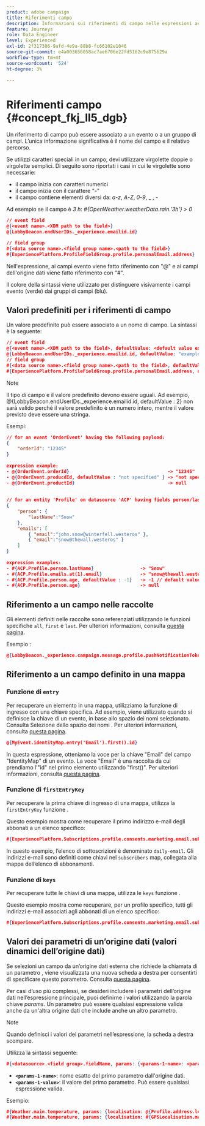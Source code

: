 ```yaml
---
product: adobe campaign
title: Riferimenti campo
description: Informazioni sui riferimenti di campo nelle espressioni avanzate
feature: Journeys
role: Data Engineer
level: Experienced
exl-id: 2f317306-9afd-4e9a-88b8-fc66102e1046
source-git-commit: e4a003656058ac7ae6706e22fd5162c9e875629a
workflow-type: tm+mt
source-wordcount: '524'
ht-degree: 3%

---
```


# Riferimenti campo {#concept_fkj_ll5_dgb}

Un riferimento di campo può essere associato a un evento o a un gruppo di campi. L’unica informazione significativa è il nome del campo e il relativo percorso.

Se utilizzi caratteri speciali in un campo, devi utilizzare virgolette doppie o virgolette semplici. Di seguito sono riportati i casi in cui le virgolette sono necessarie:

* il campo inizia con caratteri numerici
* il campo inizia con il carattere &quot;-&quot;
* il campo contiene elementi diversi da: _a_-_z_, _A_-_Z_, _0_-_9_, _ , _-_

Ad esempio se il campo è _3 h_: _#{OpenWeather.weatherData.rain.&#39;3h&#39;} > 0_

```json
// event field
@{<event name>.<XDM path to the field>}
@{LobbyBeacon.endUserIDs._experience.emailid.id}

// field group
#{<data source name>.<field group name>.<path to the field>}
#{ExperiencePlatform.ProfileFieldGroup.profile.personalEmail.address}
```

Nell&#39;espressione, ai campi evento viene fatto riferimento con &quot;@&quot; e ai campi dell&#39;origine dati viene fatto riferimento con &quot;#&quot;.

Il colore della sintassi viene utilizzato per distinguere visivamente i campi evento (verde) dai gruppi di campi (blu).

## Valori predefiniti per i riferimenti di campo

Un valore predefinito può essere associato a un nome di campo. La sintassi è la seguente:

```json
// event field
@{<event name>.<XDM path to the field>, defaultValue: <default value expression>}
@{LobbyBeacon.endUserIDs._experience.emailid.id, defaultValue: "example@adobe.com"}
// field group
#{<data source name>.<field group name>.<path to the field>, defaultValue: <default value expression>}
#{ExperiencePlatform.ProfileFieldGroup.profile.personalEmail.address, defaultValue: "example@adobe.com"}
```

>[!NOTE]
>
>Il tipo di campo e il valore predefinito devono essere uguali. Ad esempio, @{LobbyBeacon.endUserIDs._experience.emailid.id, defaultValue : 2} non sarà valido perché il valore predefinito è un numero intero, mentre il valore previsto deve essere una stringa.

Esempi:

```json
// for an event 'OrderEvent' having the following payload:
{
    "orderId": "12345"
}
 
expression example:
- @{OrderEvent.orderId}                                    -> "12345"
- @{OrderEvent.producdId, defaultValue : "not specified" } -> "not specified" // default value, productId is not a field present in the payload
- @{OrderEvent.productId}                                  -> null
 
 
// for an entity 'Profile' on datasource 'ACP' having fields person/lastName, with fetched data such as:
{
    "person": {
        "lastName":"Snow"
    },
    "emails": [
        { "email":"john.snow@winterfell.westeros" },
        { "email":"snow@thewall.westeros" }
    ]
}
 
expression examples:
- #{ACP.Profile.person.lastName}                 -> "Snow"
- #{ACP.Profile.emails.at(1).email}              -> "snow@thewall.westeros"
- #{ACP.Profile.person.age, defaultValue : -1}   -> -1 // default value, age is not a field present in the payload
- #{ACP.Profile.person.age}                      -> null
```

## Riferimento a un campo nelle raccolte

Gli elementi definiti nelle raccolte sono referenziati utilizzando le funzioni specifiche `all`, `first` e `last`. Per ulteriori informazioni, consulta [questa pagina](../expression/collection-management-functions.md).

Esempio :

```json
@{LobbyBeacon._experience.campaign.message.profile.pushNotificationTokens.all()
```

## Riferimento a un campo definito in una mappa

### Funzione  di `entry`

Per recuperare un elemento in una mappa, utilizziamo la funzione di ingresso con una chiave specifica. Ad esempio, viene utilizzato quando si definisce la chiave di un evento, in base allo spazio dei nomi selezionato. Consulta Selezione dello spazio dei nomi . Per ulteriori informazioni, consulta [questa pagina](../event/selecting-the-namespace.md).

```json
@{MyEvent.identityMap.entry('Email').first().id}
```

In questa espressione, otteniamo la voce per la chiave &quot;Email&quot; del campo &quot;IdentityMap&quot; di un evento. La voce &quot;Email&quot; è una raccolta da cui prendiamo l’&quot;id&quot; nel primo elemento utilizzando &quot;first()&quot;. Per ulteriori informazioni, consulta [questa pagina](../expression/collection-management-functions.md).

### Funzione  di `firstEntryKey`

Per recuperare la prima chiave di ingresso di una mappa, utilizza la `firstEntryKey` funzione .

Questo esempio mostra come recuperare il primo indirizzo e-mail degli abbonati a un elenco specifico:

```json
#{ExperiencePlatform.Subscriptions.profile.consents.marketing.email.subscriptions.entry('daily-email').subscribers.firstEntryKey()}
```

In questo esempio, l’elenco di sottoscrizioni è denominato `daily-email`. Gli indirizzi e-mail sono definiti come chiavi nel `subscribers` map, collegata alla mappa dell’elenco di abbonamenti.

### Funzione  di `keys`

Per recuperare tutte le chiavi di una mappa, utilizza le `keys` funzione .

Questo esempio mostra come recuperare, per un profilo specifico, tutti gli indirizzi e-mail associati agli abbonati di un elenco specifico:

```json
#{ExperiencePlatform.Subscriptions.profile.consents.marketing.email.subscriptions.entry('daily-mail').subscribers.keys()
```

## Valori dei parametri di un’origine dati (valori dinamici dell’origine dati)

Se selezioni un campo da un’origine dati esterna che richiede la chiamata di un parametro , viene visualizzata una nuova scheda a destra per consentirti di specificare questo parametro. Consulta [questa pagina](../expression/expressionadvanced.md).

Per casi d’uso più complessi, se desideri includere i parametri dell’origine dati nell’espressione principale, puoi definirne i valori utilizzando la parola chiave _params_. Un parametro può essere qualsiasi espressione valida anche da un&#39;altra origine dati che include anche un altro parametro.

>[!NOTE]
>
>Quando definisci i valori dei parametri nell’espressione, la scheda a destra scompare.

Utilizza la sintassi seguente:

```json
#{<datasource>.<field group>.fieldName, params: {<params-1-name>: <params-1-value>, <params-2-name>: <params-2-value>}}
```

* **`<params-1-name>`**: nome esatto del primo parametro dall&#39;origine dati.
* **`<params-1-value>`**: il valore del primo parametro. Può essere qualsiasi espressione valida.

Esempio:

```json
#{Weather.main.temperature, params: {localisation: @{Profile.address.localisation}}}
#{Weather.main.temperature, params: {localisation: #{GPSLocalisation.main.coordinates, params: {city: @{Profile.address.city}}}}}
```
